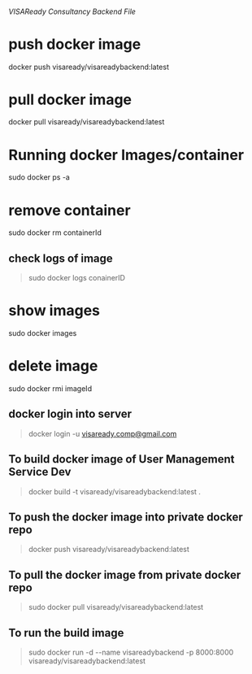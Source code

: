 ###### VISAReady Consultancy Backend File ######

# push docker image 
docker push visaready/visareadybackend:latest

# pull docker image 
docker pull visaready/visareadybackend:latest

# Running docker Images/container
sudo docker ps -a 
# remove container
sudo docker rm containerId
## check logs of image
> sudo docker logs conainerID

# show images
sudo docker images
# delete image
sudo docker rmi imageId

## docker login into server
> docker login -u visaready.comp@gmail.com

## To build docker image of User Management Service Dev
> docker build -t visaready/visareadybackend:latest .

## To push the docker image into private docker repo
> docker push visaready/visareadybackend:latest

## To pull the docker image from private docker repo
> sudo docker pull visaready/visareadybackend:latest

## To run the build image
> sudo docker run -d --name visareadybackend -p 8000:8000 visaready/visareadybackend:latest
